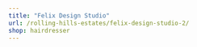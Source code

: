 ```yaml
---
title: "Felix Design Studio"
url: /rolling-hills-estates/felix-design-studio-2/
shop: hairdresser
---
```

